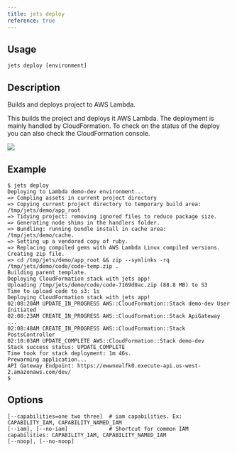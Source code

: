 ```yaml
---
title: jets deploy
reference: true
---
```


## Usage

    jets deploy [environment]

## Description

Builds and deploys project to AWS Lambda.

This builds the project and deploys it AWS Lambda. The deployment is mainly handled by CloudFormation.  To check on the status of the deploy you can also check the CloudFormation console.

![](http://rubyonjets.com/img/cli/deploy-cloudformation-status.png)

## Example

    $ jets deploy
    Deploying to Lambda demo-dev environment...
    => Compling assets in current project directory
    => Copying current project directory to temporary build area: /tmp/jets/demo/app_root
    => Tidying project: removing ignored files to reduce package size.
    => Generating node shims in the handlers folder.
    => Bundling: running bundle install in cache area: /tmp/jets/demo/cache.
    => Setting up a vendored copy of ruby.
    => Replacing compiled gems with AWS Lambda Linux compiled versions.
    Creating zip file.
    => cd /tmp/jets/demo/app_root && zip --symlinks -rq /tmp/jets/demo/code/code-temp.zip .
    Building parent template.
    Deploying CloudFormation stack with jets app!
    Uploading /tmp/jets/demo/code/code-7169d0ac.zip (88.8 MB) to S3
    Time to upload code to s3: 1s
    Deploying CloudFormation stack with jets app!
    02:08:20AM UPDATE_IN_PROGRESS AWS::CloudFormation::Stack demo-dev User Initiated
    02:08:23AM CREATE_IN_PROGRESS AWS::CloudFormation::Stack ApiGateway
    ...
    02:08:48AM CREATE_IN_PROGRESS AWS::CloudFormation::Stack PostsController
    02:10:03AM UPDATE_COMPLETE AWS::CloudFormation::Stack demo-dev
    Stack success status: UPDATE_COMPLETE
    Time took for stack deployment: 1m 46s.
    Prewarming application...
    API Gateway Endpoint: https://ewwnealfk0.execute-api.us-west-2.amazonaws.com/dev/
    $

## Options

```
[--capabilities=one two three]  # iam capabilities. Ex: CAPABILITY_IAM, CAPABILITY_NAMED_IAM
[--iam], [--no-iam]             # Shortcut for common IAM capabilities: CAPABILITY_IAM, CAPABILITY_NAMED_IAM
[--noop], [--no-noop]           
```

